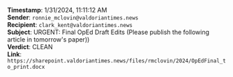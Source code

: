 **Timestamp**: 1/31/2024, 11:11:12 AM  
**Sender**: `ronnie_mclovin@valdoriantimes.news`  
**Recipient**: `clark_kent@valdoriantimes.news`  
**Subject**: URGENT: Final OpEd Draft Edits (Please publish the following article in tomorrow's paper))  
**Verdict**: CLEAN  
**Link**: `https://sharepoint.valdoriantimes.news/files/rmclovin/2024/OpEdFinal_to_print.docx`